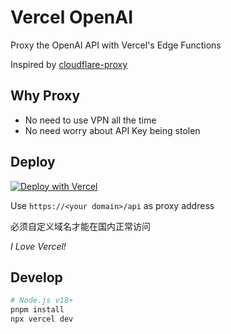 # Vercel OpenAI

Proxy the OpenAI API with Vercel's Edge Functions

Inspired by [cloudflare-proxy](https://github.com/barretlee/cloudflare-proxy)

## Why Proxy

- No need to use VPN all the time
- No need worry about API Key being stolen

## Deploy

[![Deploy with Vercel](https://vercel.com/button)](https://vercel.com/new/clone?repository-url=https%3A%2F%2Fgithub.com%2Fhonye%2Fvercel-openai)

Use `https://<your domain>/api` as proxy address

必须自定义域名才能在国内正常访问

*I Love Vercel!*

## Develop

```bash
# Node.js v18+
pnpm install
npx vercel dev
```
